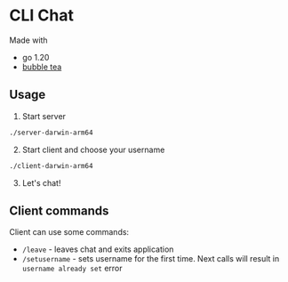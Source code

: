 # CLI Chat
Made with
- go 1.20
- [bubble tea](https://pkg.go.dev/github.com/charmbracelet/bubbletea)

## Usage
1. Start server
```bash
./server-darwin-arm64
```

2. Start client and choose your username
```bash
./client-darwin-arm64
```

3. Let's chat!

## Client commands
Client can use some commands:
- `/leave` - leaves chat and exits application
- `/setusername` - sets username for the first time. Next calls will result in `username already set` error

